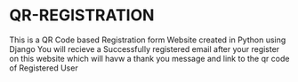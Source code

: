 # QR-REGISTRATION
This is a QR Code based Registration form Website created in Python using Django
You will recieve a Successfully registered email after your register on this website which will havw a thank you message and link to the qr code of Registered User
